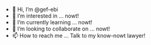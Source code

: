 - 👋 Hi, I’m @gef-ebi
- 👀 I’m interested in ... nowt!
- 🌱 I’m currently learning ... nowt!
- 💞️ I’m looking to collaborate on ... nowt!
- 📫 How to reach me ... Talk to my know-nowt lawyer!

<!---
gef-ebi/gef-ebi is a ✨ special ✨ repository because its `README.md` (this file) appears on your GitHub profile.
You can click the Preview link to take a look at your changes.
--->
